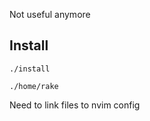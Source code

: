 Not useful anymore
## Install

```
./install
```


```
./home/rake
```

Need to link files to nvim config
